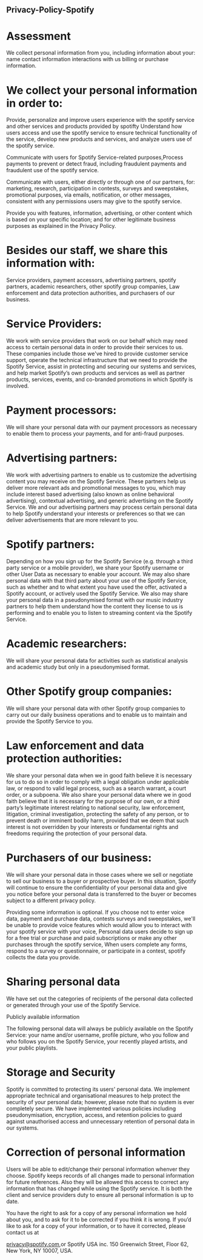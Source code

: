 ## Privacy-Policy-Spotify
# Assessment
We collect personal information from you, including information about your: name contact information interactions with us billing or purchase information.

# We collect your personal information in order to:
Provide, personalize and improve users experience with the spotify service and other services and products provided by spotifty
Understand how users access and use the spotify service to ensure technical functionality of the service, develop new products and services, and analyze users use of the spotify service.

Communicate with users for Spotify Service-related purposes,Process payments to prevent or detect fraud, including fraudulent payments and fraudulent use of the spotify service.

Communicate with users, either directly or through one of our partners, for: marketing, research, participation in contests, surveys and sweepstakes, promotional purposes, via emails, notification, or other messages, consistent with any permissions users may give to the spotify service.

Provide you with features, information, advertising, or other content which is based on your specific location; and for other legitimate business purposes as explained in the Privacy Policy.

# Besides our staff, we share this information with:
Service providers, payment accessors, advertising partners, spotify partners, academic researchers, other spotify group companies, Law enforcement and data protection authorities, and purchasers of our business.

# Service Providers:
We work with service providers that work on our behalf which may need access to certain personal data in order to provide their services to us. These companies include those we've hired to provide customer service support, operate the technical infrastructure that we need to provide the Spotify Service, assist in protecting and securing our systems and services, and help market Spotify’s own products and services as well as partner products, services, events, and co-branded promotions in which Spotify is involved.

# Payment processors:
We will share your personal data with our payment processors as necessary to enable them to process your payments, and for anti-fraud purposes.

# Advertising partners:
We work with advertising partners to enable us to customize the advertising content you may receive on the Spotify Service. These partners help us deliver more relevant ads and promotional messages to you, which may include interest based advertising (also known as online behavioral advertising), contextual advertising, and generic advertising on the Spotify Service. We and our advertising partners may process certain personal data to help Spotify understand your interests or preferences so that we can deliver advertisements that are more relevant to you.

# Spotify partners:
Depending on how you sign up for the Spotify Service (e.g. through a third party service or a mobile provider), we share your Spotify username or other User Data as necessary to enable your account. We may also share personal data with that third party about your use of the Spotify Service, such as whether and to what extent you have used the offer, activated a Spotify account, or actively used the Spotify Service. We also may share your personal data in a pseudonymised format with our music industry partners to help them understand how the content they license to us is performing and to enable you to listen to streaming content via the Spotify Service.

# Academic researchers:
We will share your personal data for activities such as statistical analysis and academic study but only in a pseudonymised format.

# Other Spotify group companies:
We will share your personal data with other Spotify group companies to carry out our daily business operations and to enable us to maintain and provide the Spotify Service to you.

# Law enforcement and data protection authorities:
We share your personal data when we in good faith believe it is necessary for us to do so in order to comply with a legal obligation under applicable law, or respond to valid legal process, such as a search warrant, a court order, or a subpoena. We also share your personal data where we in good faith believe that it is necessary for the purpose of our own, or a third party’s legitimate interest relating to national security, law enforcement, litigation, criminal investigation, protecting the safety of any person, or to prevent death or imminent bodily harm, provided that we deem that such interest is not overridden by your interests or fundamental rights and freedoms requiring the protection of your personal data.

# Purchasers of our business:
We will share your personal data in those cases where we sell or negotiate to sell our business to a buyer or prospective buyer. In this situation, Spotify will continue to ensure the confidentiality of your personal data and give you notice before your personal data is transferred to the buyer or becomes subject to a different privacy policy.

Providing some information is optional. If you choose not to enter voice data, payment and purchase data, contests surveys and sweepstakes, we'll be unable to provide voice features which would allow you to interact with your spotify service with your voice, Personal data users decide to sign up for a free trial or purchase and paid subscriptions or make any other purchases through the spotify service, When users complete any forms, respond to a survey or questionnaire, or participate in a contest, spotify collects the data you provide.

# Sharing personal data
We have set out the categories of recipients of the personal data collected or generated through your use of the Spotify Service.

Publicly available information

The following personal data will always be publicly available on the Spotify Service: your name and/or username, profile picture, who you follow and who follows you on the Spotify Service, your recently played artists, and your public playlists.

# Storage and Security
Spotify is committed to protecting its users' personal data. We implement appropriate technical and organisational measures to help protect the security of your personal data; however, please note that no system is ever completely secure. We have implemented various policies including pseudonymisation, encryption, access, and retention policies to guard against unauthorised access and unnecessary retention of personal data in our systems.

# Correction of personal information
Users will be able to edit/change their personal information whenver they choose. Spotify keeps records of all changes made to personal information for future references. Also they will be allowed this access to correct any information that has changed while using the Spotify service. It is both the client and service providers duty to ensure all personal information is up to date.

You have the right to ask for a copy of any personal information we hold about you, and to ask for it to be corrected if you think it is wrong. If you’d like to ask for a copy of your information, or to have it corrected, please contact us at 

privacy@spotify.com,or 
Spotify USA inc. 
150 Greenwich Street, 
Floor 62, New York, 
NY 10007, 
USA.
